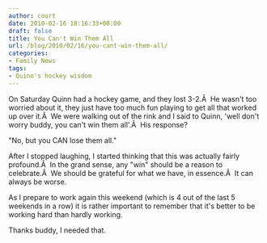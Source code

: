```yaml
---
author: court
date: 2010-02-16 18:16:33+00:00
draft: false
title: You Can't Win Them All
url: /blog/2010/02/16/you-cant-win-them-all/
categories:
- Family News
tags:
- Quinn's hockey wisdom
---
```


On Saturday Quinn had a hockey game, and they lost 3-2.Â  He wasn't too worried about it, they just have too much fun playing to get all that worked up over it.Â  We were walking out of the rink and I said to Quinn, 'well don't worry buddy, you can't win them all'.Â  His response?

"No, but you CAN lose them all."

After I stopped laughing, I started thinking that this was actually fairly profound.Â  In the grand sense, any "win" should be a reason to celebrate.Â  We should be grateful for what we have, in essence.Â  It can always be worse.

As I prepare to work again this weekend (which is 4 out of the last 5 weekends in a row) it is rather important to remember that it's better to be working hard than hardly working.

Thanks buddy, I needed that.
